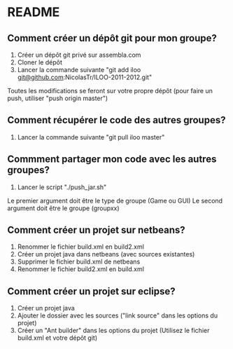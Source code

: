README
======

Comment créer un dépôt git pour mon groupe?
-------------------------------------------

1. Créer un dépôt git privé sur assembla.com
2. Cloner le dépôt
3. Lancer la commande suivante "git add iloo git@github.com:NicolasTr/ILOO-2011-2012.git"

Toutes les modifications se feront sur votre propre dépôt (pour faire un push, utiliser "push origin master")

Comment récupérer le code des autres groupes?
---------------------------------------------

1. Lancer la commande suivante "git pull iloo master"

Commment partager mon code avec les autres groupes?
---------------------------------------------------

1. Lancer le script "./push_jar.sh"

Le premier argument doit être le type de groupe (Game ou GUI)
Le second argument doit être le groupe (groupxx)

Comment créer un projet sur netbeans?
-------------------------------------

1. Renommer le fichier build.xml en build2.xml
2. Créer un projet java dans netbeans (avec sources existantes)
3. Supprimer le fichier build.xml de netbeans
4. Renommer le fichier build2.xml en build.xml

Comment créer un projet sur eclipse?
------------------------------------

1. Créer un projet java
2. Ajouter le dossier avec les sources ("link source" dans les options du projet)
3. Créer un "Ant builder" dans les options du projet (Utilisez le fichier build.xml et votre dépôt git)

